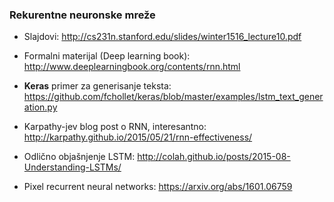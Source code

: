 ### Rekurentne neuronske mreže


* Slajdovi: http://cs231n.stanford.edu/slides/winter1516_lecture10.pdf

* Formalni materijal (Deep learning book): http://www.deeplearningbook.org/contents/rnn.html

* **Keras** primer za generisanje teksta: https://github.com/fchollet/keras/blob/master/examples/lstm_text_generation.py

* Karpathy-jev blog post o RNN, interesantno: http://karpathy.github.io/2015/05/21/rnn-effectiveness/

* Odlično objašnjenje LSTM: http://colah.github.io/posts/2015-08-Understanding-LSTMs/

* Pixel recurrent neural networks: https://arxiv.org/abs/1601.06759

